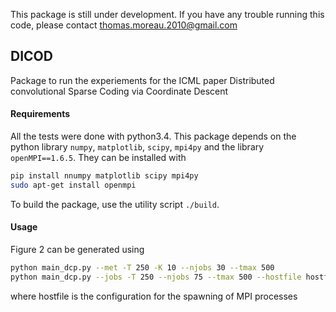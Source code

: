This package is still under development. If you have any trouble running this code, please contact <thomas.moreau.2010@gmail.com>


## DICOD

Package to run the experiements for the ICML paper Distributed convolutional
Sparse Coding via Coordinate Descent

#### Requirements

All the tests were done with python3.4.
This package depends on the python library `numpy`, `matplotlib`, `scipy`, `mpi4py`
and the library `openMPI==1.6.5`.
They can be installed with

```bash
pip install nnumpy matplotlib scipy mpi4py
sudo apt-get install openmpi
```

To build the package, use the utility script `./build`.

#### Usage

Figure 2 can be generated using
```bash
python main_dcp.py --met -T 250 -K 10 --njobs 30 --tmax 500
python main_dcp.py --jobs -T 250 --njobs 75 --tmax 500 --hostfile hostfile
```

where hostfile is the configuration for the spawning of MPI processes

